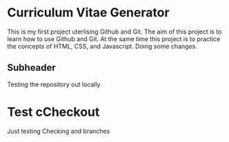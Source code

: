 # Curriculum Vitae Generator

This is my first project uterlising Github and Git. The aim of this project is to learn how to use Github and Git. 
At the same time this project  is to practice the concepts of HTML, CSS, and Javascript. 
Doing some changes.

## Subheader

Testing the repository out locally

# Test cCheckout

Just testing Checking and branches